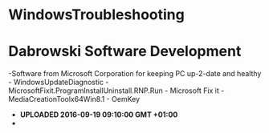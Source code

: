 
# WindowsTroubleshooting
 # Dabrowski Software Development

-Software from Microsoft Corporation for keeping PC up-2-date and healthy
    - WindowsUpdateDiagnostic
    - MicrosoftFixit.ProgramInstallUninstall.RNP.Run
    - Microsoft Fix it
    - MediaCreationToolx64Win8.1
    - OemKey
- <strong>UPLOADED 2016-09-19 09:10:00 GMT +01:00</strong>
- 

